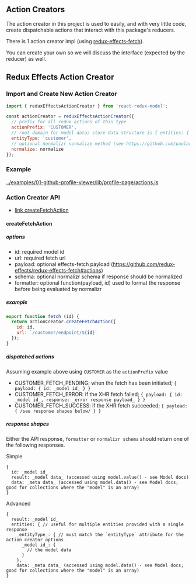 Action Creators
---------------
The action creator in this project is used to easily, and with very little code, create dispatchable actions that interact with this package's reducers.

There is 1 action creator impl (using [redux-effects-fetch](https://github.com/redux-effects/redux-effects-fetch)).

You can create your own so we will discuss the interface (expected by the reducer) as well.

## Redux Effects Action Creator
### Import and Create New Action Creator
```javascript
import { reduxEffectsActionCreator } from 'react-redux-model';

const actionCreator = reduxEffectsActionCreator({
  // prefix for all redux actions of this type
  actionPrefix: 'CUSTOMER',
  // root domain for model data; store data structure is { entities: { profiles: { _id_: {_model_data} } } }
  entityType: 'customer',
  // optional normalizr normalize method (see https://github.com/paularmstrong/normalizr... `import { normalize } from 'normalizr';`)
  normalize: normalize
});
```
### Example
[../examples/01-github-profile-viewer/lib/profile-page/actions.js](../examples/01-github-profile-viewer/lib/profile-page/actions.js)

### Action Creator API
* [link createFetchAction](#createfetchaction)


#### createFetchAction
##### options
* id: required model id
* url: required fetch url
* payload: optional effects-fetch payload (https://github.com/redux-effects/redux-effects-fetch#actions)
* schema: optional normalizr schema if response should be normalized
* formatter: optional function(payload, id) used to format the response before being evaluated by normalizr

##### example
```javascript
export function fetch (id) {
  return actionCreator.createFetchAction({
    id: id,
    url: `/customer/endpoint/${id}`
  });
}
```

##### dispatched actions
Assuming example above using `CUSTOMER` as the `actionPrefix` value
* CUSTOMER_FETCH_PENDING: when the fetch has been initiated; ```{ payload: { id: _model id_ } }```
* CUSTOMER_FETCH_ERROR: if the XHR fetch failed; ```{ payload: { id: _model id_, response: _error response payload_ } }```
* CUSTOMER_FETCH_SUCCESS: if the XHR fetch succeeded; ```{ payload: { /see response shapes below/ } }```

##### response shapes
Either the API response, `formatter` or `normalizr schema` should return one of the following responses.

Simple
```
{
  id: _model id_
  result: _model data_ (accessed using model.value() - see Model docs)
  data: _meta data_ (accessed using model.data() - see Model docs; good for collections where the "model" is an array)
}
```
Advanced
```
{
  result: _model id_
  entities: { // useful for multiple entities provided with a single response
    _entityType_: { // must match the `entityType` attribute for the action creator options
      _model id_: {
        // the model data
      }
    },
    data: _meta data_ (accessed using model.data() - see Model docs; good for collections where the "model" is an array)
}
```
